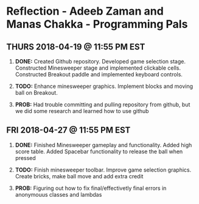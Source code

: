 # Reflection - Adeeb Zaman and Manas Chakka - Programming Pals


## THURS 2018-04-19 @ 11:55 PM EST

1. **DONE:** Created Github repository. Developed game selection stage. 
     Constructed Minesweeper stage and implemented clickable cells.
     Constructed Breakout paddle and implemented keyboard controls.

2. **TODO:** Enhance minesweeper graphics. Implement blocks and moving ball on Breakout.

3. **PROB:** Had trouble committing and pulling repository from github,
      but we did some research and learned how to use github

## FRI 2018-04-27 @ 11:55 PM EST

1. **DONE:** Finished Minesweeper gameplay and functionality. Added high score table. Added Spacebar functionality to release the ball when pressed

2. **TODO:** Finish minesweeper toolbar. Improve game selection graphics. Create bricks, make ball move and add extra credit

3. **PROB:** Figuring out how to fix final/effectivetly final errors in anonymouus classes and lambdas
